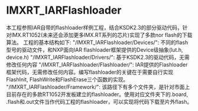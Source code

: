 # IMXRT_IARFlashloader

本工程参照IAR自带的flashloader样例工程，结合KSDK2.3的部分驱动代码，针对IMX.RT1052(未来还会添加更多IMX.RT系列的芯片)实现了多款nor flash的下载算法。
工程的基本结构如下:
"/IMXRT_IARFlashloader/Devices/": 不同的flash型号的驱动文件，和NXP面向IAR flashloader框架提供的Device级抽象(lut.h, device.h)
"/IMXRT_IARFlashloader/Drivers/": 基于KSDK2.3的驱动代码，无需修改任何内容
"/IMXRT_IARFlashloader/Flashloader/": IAR提供的Flashloader框架代码，无需修改任何内容。编写flashloader的关键在于需要自行实现FlashInit, FlashWrite和FlashErase三个函数的实现。
"/IMXRT_IARFlashloader/Framework/": 该路径下有多个文件夹，是针对市面上目前存在的多款RT1052开发板建立的flashloader。使用对应文件夹下的.board, .flash和.out文件当作代码工程的flashloader，可以实现将代码下载至片外flash。